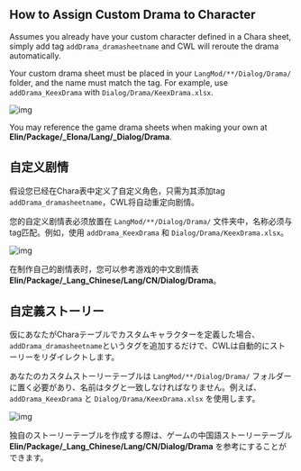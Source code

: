 ## How to Assign Custom Drama to Character

Assumes you already have your custom character defined in a Chara sheet, simply add tag `addDrama_dramasheetname` and CWL will reroute the drama automatically.

Your custom drama sheet must be placed in your `LangMod/**/Dialog/Drama/` folder, and the name must match the tag. For example, use `addDrama_KeexDrama` with `Dialog/Drama/KeexDrama.xlsx`.

![img](https://i.postimg.cc/WzvNM7zQ/image.png)

You may reference the game drama sheets when making your own at **Elin/Package/_Elona/Lang/_Dialog/Drama**.

## 自定义剧情

假设您已经在Chara表中定义了自定义角色，只需为其添加tag `addDrama_dramasheetname`，CWL将自动重定向剧情。

您的自定义剧情表必须放置在 `LangMod/**/Dialog/Drama/` 文件夹中，名称必须与tag匹配。例如，使用 `addDrama_KeexDrama` 和 `Dialog/Drama/KeexDrama.xlsx`。

![img](https://i.postimg.cc/WzvNM7zQ/image.png)

在制作自己的剧情表时，您可以参考游戏的中文剧情表 **Elin/Package/_Lang_Chinese/Lang/CN/Dialog/Drama**。

## 自定義ストーリー

仮にあなたがCharaテーブルでカスタムキャラクターを定義した場合、`addDrama_dramasheetname`というタグを追加するだけで、CWLは自動的にストーリーをリダイレクトします。

あなたのカスタムストーリーテーブルは `LangMod/**/Dialog/Drama/` フォルダーに置く必要があり、名前はタグと一致しなければなりません。例えば、`addDrama_KeexDrama` と `Dialog/Drama/KeexDrama.xlsx` を使用します。

![img](https://i.postimg.cc/WzvNM7zQ/image.png)

独自のストーリーテーブルを作成する際は、ゲームの中国語ストーリーテーブル **Elin/Package/_Lang_Chinese/Lang/CN/Dialog/Drama** を参考にすることができます。
